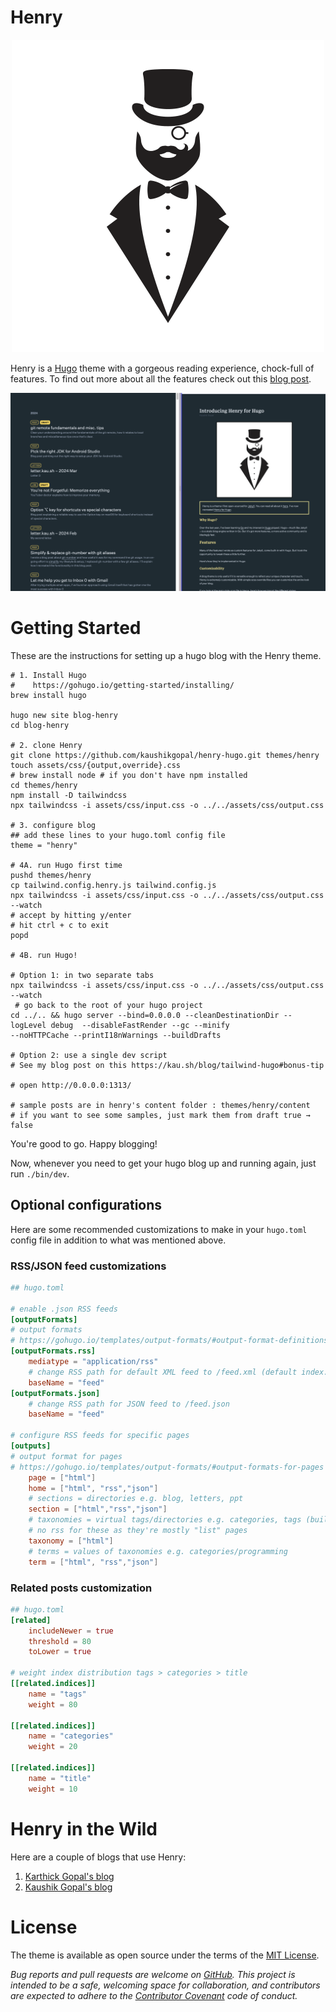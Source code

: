 # Henry

<p align="center"><img src="images/henry.png"></p>

Henry is a [Hugo](https://gohugo.io/) theme with a gorgeous reading experience, chock-full of features. To find out more about all the features check out this [blog post](https://kau.sh/blog/henry-hugo-theme/).

<p align="center"><img src="images/screenshot.png"></p>

# Getting Started

These are the instructions for setting up a hugo blog with the Henry theme.

```shell
# 1. Install Hugo
#    https://gohugo.io/getting-started/installing/
brew install hugo

hugo new site blog-henry
cd blog-henry

# 2. clone Henry
git clone https://github.com/kaushikgopal/henry-hugo.git themes/henry
touch assets/css/{output,override}.css
# brew install node # if you don't have npm installed
cd themes/henry
npm install -D tailwindcss
npx tailwindcss -i assets/css/input.css -o ../../assets/css/output.css

# 3. configure blog
## add these lines to your hugo.toml config file
theme = "henry"

# 4A. run Hugo first time
pushd themes/henry
cp tailwind.config.henry.js tailwind.config.js
npx tailwindcss -i assets/css/input.css -o ../../assets/css/output.css --watch
# accept by hitting y/enter
# hit ctrl + c to exit
popd

# 4B. run Hugo!

# Option 1: in two separate tabs
npx tailwindcss -i assets/css/input.css -o ../../assets/css/output.css --watch
 # go back to the root of your hugo project
cd ../.. && hugo server --bind=0.0.0.0 --cleanDestinationDir --logLevel debug  --disableFastRender --gc --minify
--noHTTPCache --printI18nWarnings --buildDrafts

# Option 2: use a single dev script
# See my blog post on this https://kau.sh/blog/tailwind-hugo#bonus-tip

# open http://0.0.0.0:1313/

# sample posts are in henry's content folder : themes/henry/content
# if you want to see some samples, just mark them from draft true → false
```

You're good to go. Happy blogging!

Now, whenever you need to get your hugo blog up and running again, just run `./bin/dev`.

## Optional configurations

Here are some recommended customizations to make in your `hugo.toml` config file in addition to what was mentioned above.

### RSS/JSON feed customizations

```toml
## hugo.toml

# enable .json RSS feeds
[outputFormats]
# output formats
# https://gohugo.io/templates/output-formats/#output-format-definitions
[outputFormats.rss]
    mediatype = "application/rss"
    # change RSS path for default XML feed to /feed.xml (default index.xml)
    baseName = "feed"
[outputFormats.json]
    # change RSS path for JSON feed to /feed.json
    baseName = "feed"

# configure RSS feeds for specific pages
[outputs]
# output format for pages
# https://gohugo.io/templates/output-formats/#output-formats-for-pages
    page = ["html"]
    home = ["html", "rss","json"]
    # sections = directories e.g. blog, letters, ppt
    section = ["html","rss","json"]
    # taxonomies = virtual tags/directories e.g. categories, tags (built-in)
    # no rss for these as they're mostly "list" pages
    taxonomy = ["html"]
    # terms = values of taxonomies e.g. categories/programming
    term = ["html", "rss","json"]
```

### Related posts customization

```toml
## hugo.toml
[related]
    includeNewer = true
    threshold = 80
    toLower = true

# weight index distribution tags > categories > title
[[related.indices]]
    name = "tags"
    weight = 80

[[related.indices]]
    name = "categories"
    weight = 20

[[related.indices]]
    name = "title"
    weight = 10
```

# Henry in the Wild

Here are a couple of blogs that use Henry:

1. [Karthick Gopal's blog](https://karthickg.com/blog)
2. [Kaushik Gopal's blog](https://kau.sh/blog)

# License

The theme is available as open source under the terms of the [MIT License](https://opensource.org/licenses/MIT).


_Bug reports and pull requests are welcome on [GitHub](https://github.com/kaushikgopal/henry-hugo). This project is intended to be a safe, welcoming space for collaboration, and contributors are expected to adhere to the [Contributor Covenant](http://contributor-covenant.org) code of conduct._
